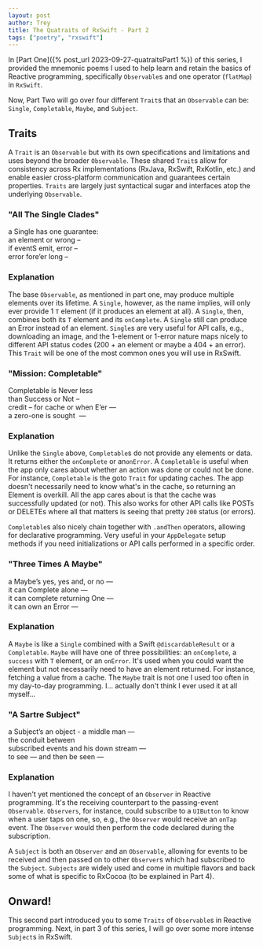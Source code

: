 ```yaml
---
layout: post
author: Trey
title: The Quatraits of RxSwift - Part 2
tags: ["poetry", "rxswift"]
---
```


In [Part One]({% post_url 2023-09-27-quatraitsPart1 %}) of this series, I provided the mnemonic poems I used to help learn and retain the basics of Reactive programming, specifically `Observable`s and one operator (`flatMap`) in `RxSwift`.

Now, Part Two will go over four different `Trait`s that an `Observable` can be: `Single`, `Completable`, `Maybe`, and `Subject`.

## Traits
A `Trait` is an `Observable` but with its own specifications and limitations and uses beyond the broader `Observable`. These shared `Trait`s allow for consistency across Rx implementations (RxJava, RxSwift, RxKotlin, etc.) and enable easier cross-platform communication and guarantees certain properties. `Traits` are largely just syntactical sugar and interfaces atop the underlying `Observable`.


### "All The Single Clades"

a Single has one guarantee:  
an element or wrong –  
if eventS emit, error –  
error fore’er long –  

### Explanation

The base `Observable`, as mentioned in part one, may produce multiple elements over its lifetime. A `Single`, however, as the name implies, will only ever provide 1 `T` element (if it produces an element at all). A `Single`, then, combines both its `T` element and its `onComplete`. A `Single` still can produce an Error instead of an element. `Single`s are very useful for API calls, e.g., downloading an image, and the 1-element or 1-error nature maps nicely to different API status codes (200 + an element or maybe a 404 + an error). This `Trait` will be one of the most common ones you will use in RxSwift.


### "Mission: Completable"

Completable is Never less  
than Success or Not –  
credit – for cache or when E’er —  
a zero-one is sought  —  

### Explanation

Unlike the `Single` above, `Completable`s do not provide any elements or data. It returns either the `onComplete` or an`onError`. A `Completable` is useful when the app only cares about whether an action was done or could not be done. For instance, `Completable` is the goto `Trait` for updating caches. The app doesn't necessarily need to know what's in the cache, so returning an Element is overkill. All the app cares about is that the cache was successfully updated (or not). This also works for other API calls like POSTs or DELETEs where all that matters is seeing that pretty `200` status (or errors). 

`Completable`s also nicely chain together with `.andThen` operators, allowing for declarative programming. Very useful in your `AppDelegate` setup methods if you need initializations or API calls performed in a specific order. 

### "Three Times A Maybe"

a Maybe’s yes, yes and, or no —  
it can Complete alone —  
it can complete returning One —  
it can own an Error —   

### Explanation

A `Maybe` is like a `Single` combined with a Swift `@discardableResult` or a `Completable`. `Maybe` will have one of three possibilities: an `onComplete`, a `success` with `T` element, or an `onError`. It's used when you could want the element but not necessarily need to have an element returned. For instance, fetching a value from a cache. The `Maybe` trait is not one I used too often in my day-to-day programming. I... actually don't think I ever used it at all myself...

### "A Sartre Subject"

a Subject’s an object - a middle man —  
the conduit between  
subscribed events and his down stream —  
to see — and then be seen —  

### Explanation

I haven't yet mentioned the concept of an `Observer` in Reactive programming. It's the receiving counterpart to the passing-event `Observable`. `Observers`, for instance, could subscribe to a `UIButton` to know when a user taps on one, so, e.g., the `Observer` would receive an `onTap` event. The `Observer` would then perform the code declared during the subscription.

A `Subject` is both an `Observer` and an `Observable`, allowing for events to be received and then passed on to other `Observer`s which had subscribed to the `Subject`. `Subjects` are widely used and come in multiple flavors and back some of what is specific to RxCocoa (to be explained in Part 4).

## Onward!

This second part introduced you to some `Traits` of `Observable`s in Reactive programming. Next, in part 3 of this series, I will go over some more intense `Subject`s in RxSwift.






